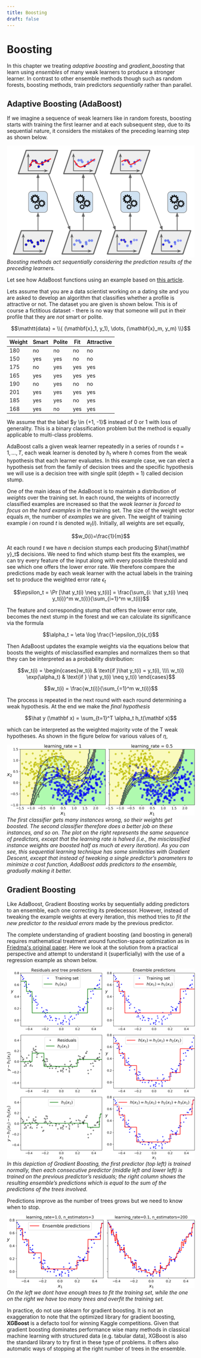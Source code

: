 ```yaml
---
title: Boosting
draft: false
---
```


# Boosting

In this chapter we treating _adaptive boosting_ and _gradient_boosting_ that learn using _ensembles_ of many weak learners to produce a stronger learner.  In contrast to other ensemble methods though such as random forests, boosting methods, train predictors _sequentially_ rather than parallel. 

## Adaptive Boosting (AdaBoost)

If we imagine a sequence of weak learners like in random forests, boosting starts with training the first learner and at each subsequent step, due to its sequential nature, it considers the mistakes of the preceding learning step as shown below. 

![boosting-learners](images/boosting-learners.png#center)
*Boosting methods act sequentially considering the prediction results of the preceding learners.* 

<!-- Note that the figure shows multiple instances of weak learners - this is not necessarily a real implementation but a conceptual depiction.  -->

Let see how AdaBoost functions using an example based on [this article](https://towardsdatascience.com/machine-learning-part-17-boosting-algorithms-adaboost-in-python-d00faac6c464).

Lets assume that you are a data scientist working on a dating site and you are asked to develop an algorithm that classifies whether a profile is attractive or not.  The dataset you are given is shown below.  This is of course a fictitious dataset - there is no way that someone will put in their profile that they are _not_ smart or polite.  

$$\mathtt{data} = \\{ (\mathbf{x}_1, y_1), \dots, (\mathbf{x}_m, y_m) \\}$$

| Weight    | Smart    | Polite    | Fit    | Attractive    |
| --- | --- | --- | --- | --- |
|  180   | no    |  no   | no    | no   |
|  150  |  yes   |  yes   | no    | no    |
|  175  |  no   |  yes   |  yes   |  yes   |
|  165   | yes    | yes    | yes    | yes    |
|   190  | no   |  yes   |  no  |   no  |
|   201  |  yes   | yes    |  yes   | yes    |
|   185  |  yes   |  yes   | no    |  yes   |
|   168  |  yes   |  no   |  yes   |  yes   |

We assume that the label $y \in \{+1, -1}$ instead of 0 or 1 with loss of generality. This is a binary classification problem but the method is equally applicable to multi-class problems. 

AdaBoost calls a given weak learner repeatedly in a series of rounds $t=1, \dots, T$, each weak learner is denoted by $h_t$ where $h$ comes from the weak hypothesis that each learner evaluates. In this example case, we can elect a hypothesis set from the family of decision trees and the specific hypothesis we will use is a decision tree with single split (depth = 1) called decision stump. 

One of the main ideas of the AdaBoost is to maintain a distribution of _weights_ over the training set. In each round, the weights of incorrectly classified examples are increased so that the _weak learner is forced to focus on the hard examples_ in the training set. The size of the weight vector equals $m$, the number of _examples_ we are given. The weight of training example $i$ on round $t$ is denoted $w_t(i)$.  Initially, all weights are set equally,

$$w_0(i)=\frac{1}{m}$$

At each round $t$ we have $n$ decision stumps each producing $\hat{\mathbf y}_t$ decisions.  We need to find which stump best fits the examples, we can try every feature of the input along with every possible threshold and see which one offers the lower error rate. We therefore compare the predictions made by each weak learner with the actual labels in the training set to produce the weighted error rate $\epsilon_t$ 

$$\epsilon_t = \Pr [\hat y_t(i) \neq y_t(i)] = \frac{\sum_{i: \hat y_t(i) \neq y_t(i)}^m w_t(i)}{\sum_{i=1}^m w_t(i)}$$

The feature and corresponding stump that offers the lower error rate, becomes the next stump in the forest and we can calculate its significance via the formula

$$\alpha_t = \eta \log \frac{1-\epsilon_t}{ϵ_t}$$

Then AdaBoost updates the example weights via the equations below that boosts the weights of misclassified examples and normalizes them so that they can be interpreted as a probability distribution:

$$w_t(i) = \begin{cases}w_t(i) & \text{if }\hat y_t(i) = y_t(i), \\\\ 
w_t(i) \exp(\alpha_t) & \text{if } \hat y_t(i) \neq y_t(i)  \end{cases}$$

$$w_t(i) = \frac{w_t(i)}{\sum_{=1}^m w_t(i)}$$

The process is repeated in the next round with each round determining a weak hypothesis. At the end we make the _final hypothesis_

$$\hat y (\mathbf x) = \sum_{t=1}^T \alpha_t h_t(\mathbf x)$$

which can be interpreted as the weighted majority vote of the T weak hypotheses. As shown in the figure below for various values of $\eta$,

![adaboost-perf](images/adaboost-perf.png#center)
*The first classifier gets many instances wrong, so their weights get boosted. The second classifier therefore does a better job on these instances, and so on. The plot on the right represents the same sequence of predictors, except that the learning rate is halved (i.e., the misclassified instance weights are boosted half as much at every iteration). As you can see, this sequential learning technique has some similarities with Gradient Descent, except that instead of tweaking a single predictor’s parameters to minimize a cost function, AdaBoost adds predictors to the ensemble, gradually making it better.* 


## Gradient Boosting

Like AdaBoost, Gradient Boosting works by sequentially adding predictors to an ensemble, each one correcting its predecessor. However, instead of tweaking the example weights at every iteration, this method tries to _fit the new predictor to the residual errors_ made by the previous predictor. 

The complete understanding of gradient boosting (and boosting in general) requires mathematical treatment around function-space optimization  as in [Friedma's original paper](https://statweb.stanford.edu/~jhf/ftp/trebst.pdf). Here we look at the solution from a practical perspective and attempt to understand it (superficially) with the use of a regression example as shown below. 

![gradient-boost-example](images/gradient-boost-example.png#center)
*In this depiction of Gradient Boosting, the first predictor (top left) is trained normally, then each consecutive predictor (middle left and lower left) is trained on the previous predictor’s residuals; the right column shows the resulting ensemble’s predictions which is equal to the sum of the predictions of the trees involved.*

Predictions improve as the number of trees grows but we need to know when to stop. 

![gradient-boosting-performance](images/gradient-boosting-performance.png#center)
*On the left we  dont have enough trees to fit the training set, while the one on the right we have too many trees and overfit the training set.*

In practice, do not use sklearn for gradient boosting. It is not an exaggeration to note that the optimized library for gradient boosting, **XGBoost** is a defacto tool for winning Kaggle competitions. Given that gradient boosting dominates performance wise many methods in classical machine learning with structured data (e.g. tabular data), XGBoost is also the standard library to try first in these type of problems. It offers also automatic ways of stopping at the right number of trees in the ensemble. 

